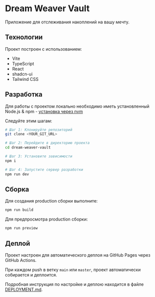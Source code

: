 # Dream Weaver Vault

Приложение для отслеживания накоплений на вашу мечту.

## Технологии

Проект построен с использованием:

- Vite
- TypeScript
- React
- shadcn-ui
- Tailwind CSS

## Разработка

Для работы с проектом локально необходимо иметь установленный Node.js & npm - [установка через nvm](https://github.com/nvm-sh/nvm#installing-and-updating)

Следуйте этим шагам:

```sh
# Шаг 1: Клонируйте репозиторий
git clone <YOUR_GIT_URL>

# Шаг 2: Перейдите в директорию проекта
cd dream-weaver-vault

# Шаг 3: Установите зависимости
npm i

# Шаг 4: Запустите сервер разработки
npm run dev
```

## Сборка

Для создания production сборки выполните:

```sh
npm run build
```

Для предпросмотра production сборки:

```sh
npm run preview
```

## Деплой

Проект настроен для автоматического деплоя на GitHub Pages через GitHub Actions.

При каждом push в ветку `main` или `master`, проект автоматически собирается и деплоится.

Подробная инструкция по настройке и деплою находится в файле [DEPLOYMENT.md](DEPLOYMENT.md).

